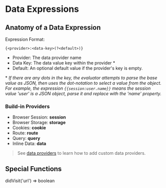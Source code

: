 # Data Expressions

## Anatomy of a Data Expression

Expression Format:

  `{<provider>:<data-key>(?<default>)}`

* Provider: The data provider name
* Data Key: The data value key within the provider \*
* Default: An optional default value if the provider's key is empty.

\* _If there are any dots in the key, the evaluator attempts to parse the base value as JSON, then uses the dot-notation to select a value from the object. For example, the expression `{{session:user.name}}` means the session value 'user' is a JSON object, parse it and replace with the 'name' property._

### Build-in Providers

* Browser Session: **session**
* Browser Storage: **storage**
* Cookies: **cookie**
* Route: **route**
* Query: **query**
* Inline Data: **data**


> See [data providers](/data/providers) to learn how to add custom data providers.

## Special Functions

didVisit('url') => boolean
